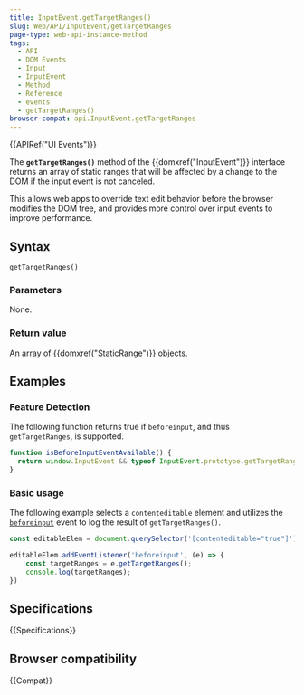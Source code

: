 ```yaml
---
title: InputEvent.getTargetRanges()
slug: Web/API/InputEvent/getTargetRanges
page-type: web-api-instance-method
tags:
  - API
  - DOM Events
  - Input
  - InputEvent
  - Method
  - Reference
  - events
  - getTargetRanges()
browser-compat: api.InputEvent.getTargetRanges
---
```


{{APIRef("UI Events")}}

The **`getTargetRanges()`** method of the {{domxref("InputEvent")}} interface returns an array of static ranges that will be affected by a change to the DOM if the input event is not canceled.

This allows web apps to override text edit behavior before the browser modifies the DOM tree, and provides more control over input events to improve performance.

## Syntax

```js-nolint
getTargetRanges()
```

### Parameters

None.

### Return value

An array of {{domxref("StaticRange")}} objects.

## Examples

### Feature Detection

The following function returns true if `beforeinput`, and thus
`getTargetRanges`, is supported.

```js
function isBeforeInputEventAvailable() {
  return window.InputEvent && typeof InputEvent.prototype.getTargetRanges === "function";
}
```

### Basic usage

The following example selects a `contenteditable` element and utilizes the
[`beforeinput`](/en-US/docs/Web/API/HTMLElement/beforeinput_event)
event to log the result of `getTargetRanges()`.

```js
const editableElem = document.querySelector('[contenteditable="true"]');

editableElem.addEventListener('beforeinput', (e) => {
    const targetRanges = e.getTargetRanges();
    console.log(targetRanges);
})
```

## Specifications

{{Specifications}}

## Browser compatibility

{{Compat}}

